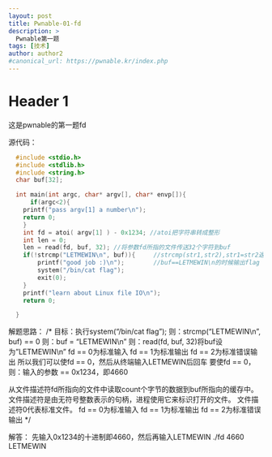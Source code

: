 ```yaml
---
layout: post
title: Pwnable-01-fd
description: >
  Pwnable第一题
tags: [技术]
author: author2
#canonical_url: https://pwnable.kr/index.php
---
```

# Header 1
  这是pwnable的第一题fd

源代码：
```c++
  #include <stdio.h>
  #include <stdlib.h>
  #include <string.h>
  char buf[32];

  int main(int argc, char* argv[], char* envp[]){
      if(argc<2){
  	printf("pass argv[1] a number\n");
  	return 0;
  	}
  	int fd = atoi( argv[1] ) - 0x1234; //atoi把字符串转成整形
  	int len = 0;
  	len = read(fd, buf, 32); //将参数fd所指的文件传送32个字符到buf
  	if(!strcmp("LETMEWIN\n", buf)){     //strcmp(str1,str2),str1=str2返回0，str1<str2返回负数，str1>str2返回正数
  		printf("good job :)\n");        //buf==LETMEWIN\n的时候输出flag
  		system("/bin/cat flag");    
  		exit(0);
  	}
  	printf("learn about Linux file IO\n");
  	return 0;

  }
```

解题思路：
/*
目标：执行system(“/bin/cat flag”);
则：strcmp(“LETMEWIN\n”, buf) == 0
则：buf = “LETMEWIN\n”
则：read(fd, buf, 32)将buf设为”LETMEWIN\n”
fd == 0为标准输入
fd == 1为标准输出
fd == 2为标准错误输出
所以我们可以使fd == 0，然后从终端输入LETMEWIN后回车
要使fd == 0，
则：输入的参数 == 0x1234，即4660

从文件描述符fd所指向的文件中读取count个字节的数据到buf所指向的缓存中。
文件描述符是由无符号整数表示的句柄，进程使用它来标识打开的文件。
文件描述符0代表标准文件。
fd == 0为标准输入
fd == 1为标准输出
fd == 2为标准错误输出
 */

解答：
先输入0x1234的十进制即4660，然后再输入LETMEWIN
./fd 4660
LETMEWIN
